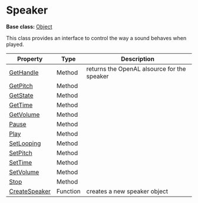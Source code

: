 # Speaker

**Base class:** [Object](Object.md)

This class provides an interface to control the way a sound behaves when played.

| Property | Type | Description |
| --- | --- | --- |
| [GetHandle](Speaker_GetHandle.md) | Method | returns the OpenAL alsource for the speaker |
| [GetPitch](Speaker_GetPitch.md) | Method | |
| [GetState](Speaker_GetState.md) | Method | |
| [GetTime](Speaker_GetTime.md) | Method | |
| [GetVolume](Speaker_GetVolume.md) | Method | |
| [Pause](Speaker_Pause.md) | Method | |
| [Play](Speaker_Play.md) | Method | |
| [SetLooping](Speaker_SetLooping.md) | Method | |
| [SetPitch](Speaker_SetPitch.md) | Method | |
| [SetTime](Speaker_SetTime.md) | Method | |
| [SetVolume](Speaker_SetVolume.md) | Method | |
| [Stop](Speaker_Stop.md) | Method | |
| [CreateSpeaker](CreateSpeaker.md) | Function | creates a new speaker object |
